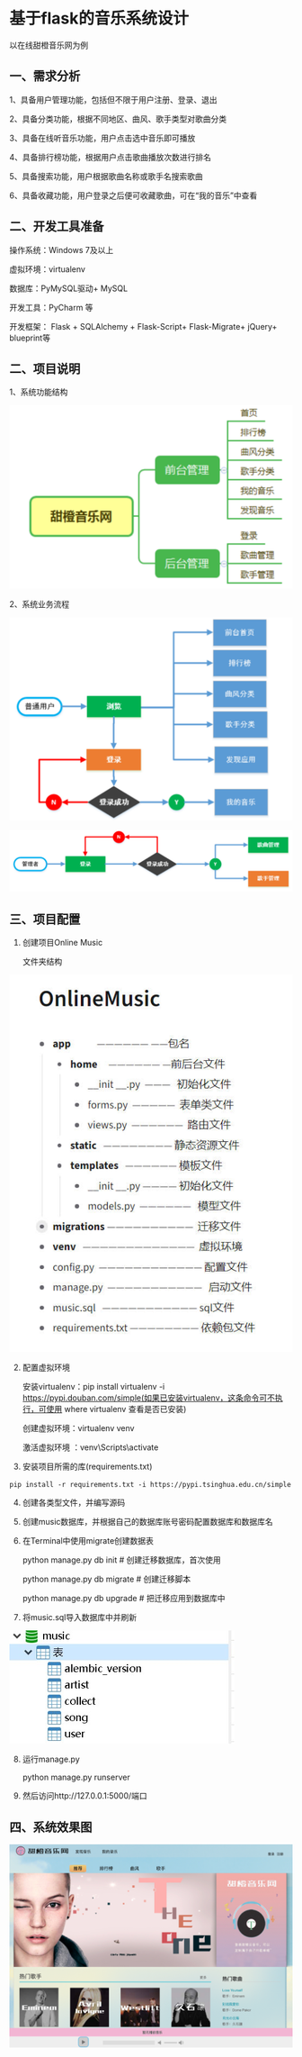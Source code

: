<h1>基于flask的音乐系统设计</h1>

<p>以在线甜橙音乐网为例</p>

<h2>一、需求分析</h2>

  1、具备用户管理功能，包括但不限于用户注册、登录、退出

  2、具备分类功能，根据不同地区、曲风、歌手类型对歌曲分类

  3、具备在线听音乐功能，用户点击选中音乐即可播放

  4、具备排行榜功能，根据用户点击歌曲播放次数进行排名

  5、具备搜索功能，用户根据歌曲名称或歌手名搜索歌曲

  6、具备收藏功能，用户登录之后便可收藏歌曲，可在“我的音乐”中查看

<h2>二、开发工具准备</h2>

  <p>操作系统：Windows 7及以上<p>
 
  虚拟环境：virtualenv 

  数据库：PyMySQL驱动+ MySQL 
  
  开发工具：PyCharm 等 

  开发框架： Flask + SQLAlchemy + Flask-Script+ Flask-Migrate+ jQuery+ blueprint等

<h2>二、项目说明</h2>
  1、系统功能结构

  ![avatar](pictures/a.png)

  2、系统业务流程

  ![avatar](pictures/b.png)

  ![avatar](pictures/c.png)

<h2>三、项目配置</h2>

  1. 创建项目Online Music

	  文件夹结构
  	
   ![avatar](pictures/g.jpg)

  2. 配置虚拟环境
	
	  安装virtualenv：pip install virtualenv -i https://pypi.douban.com/simple(如果已安装virtualenv，这条命令可不执行，可使用 where virtualenv 查看是否已安装)
	
	  创建虚拟环境：virtualenv  venv 

	  激活虚拟环境 ：venv\Scripts\activate

  3. 安装项目所需的库(requirements.txt)
	
	pip install -r requirements.txt -i https://pypi.tsinghua.edu.cn/simple

  4. 创建各类型文件，并编写源码

  5. 创建music数据库，并根据自己的数据库账号密码配置数据库和数据库名

  6. 在Terminal中使用migrate创建数据表
	  <p>python manage.py db init  # 创建迁移数据库，首次使用</p>
	  <p>python manage.py db migrate # 创建迁移脚本</p> 
	  <p>python manage.py db upgrade # 把迁移应用到数据库中</p>

  7. 将music.sql导入数据库中并刷新
	  
   ![avatar](pictures/f.jpg)

  8. 运行manage.py 
	
     python manage.py runserver
  
  9. 然后访问http://127.0.0.1:5000/端口

<h2>四、系统效果图</h2>
	
![avatar](pictures/d.png)
